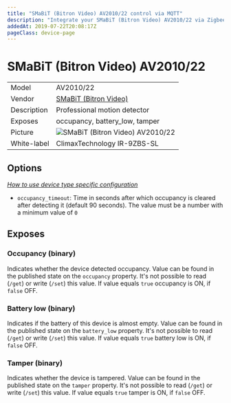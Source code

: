 ```yaml
---
title: "SMaBiT (Bitron Video) AV2010/22 control via MQTT"
description: "Integrate your SMaBiT (Bitron Video) AV2010/22 via Zigbee2MQTT with whatever smart home infrastructure you are using without the vendor's bridge or gateway."
addedAt: 2019-07-22T20:08:17Z
pageClass: device-page
---
```


<!-- !!!! -->
<!-- ATTENTION: This file is auto-generated through docgen! -->
<!-- You can only edit the "Notes"-Section between the two comment lines "Notes BEGIN" and "Notes END". -->
<!-- Do not use h1 or h2 heading within "## Notes"-Section. -->
<!-- !!!! -->

# SMaBiT (Bitron Video) AV2010/22

|     |     |
|-----|-----|
| Model | AV2010/22  |
| Vendor  | [SMaBiT (Bitron Video)](/supported-devices/#v=SMaBiT%20(Bitron%20Video))  |
| Description | Professional motion detector |
| Exposes | occupancy, battery_low, tamper |
| Picture | ![SMaBiT (Bitron Video) AV2010/22](https://www.zigbee2mqtt.io/images/devices/AV2010-22.png) |
| White-label | ClimaxTechnology IR-9ZBS-SL |


<!-- Notes BEGIN: You can edit here. Add "## Notes" headline if not already present. -->


<!-- Notes END: Do not edit below this line -->



## Options
*[How to use device type specific configuration](../guide/configuration/devices-groups.md#specific-device-options)*

* `occupancy_timeout`: Time in seconds after which occupancy is cleared after detecting it (default 90 seconds). The value must be a number with a minimum value of `0`


## Exposes

### Occupancy (binary)
Indicates whether the device detected occupancy.
Value can be found in the published state on the `occupancy` property.
It's not possible to read (`/get`) or write (`/set`) this value.
If value equals `true` occupancy is ON, if `false` OFF.

### Battery low (binary)
Indicates if the battery of this device is almost empty.
Value can be found in the published state on the `battery_low` property.
It's not possible to read (`/get`) or write (`/set`) this value.
If value equals `true` battery low is ON, if `false` OFF.

### Tamper (binary)
Indicates whether the device is tampered.
Value can be found in the published state on the `tamper` property.
It's not possible to read (`/get`) or write (`/set`) this value.
If value equals `true` tamper is ON, if `false` OFF.

